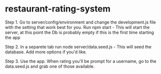 # restaurant-rating-system

Step 1.
Go to server/config/environment and change the development.js file with the setting that work best for you.
Run npm start - This will start the server, at this point the Db is probably empty if this is the first time starting the app

Step 2.
In a separete tab run node server/data.seed.js - This will seed the database. Add more options if you'd like.

Step 3.
Use the app. When rating you'll be prompt for a username, go to the data.seed.js and grab one of those available.
